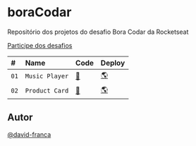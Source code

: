 # boraCodar

Repositório dos projetos do desafio Bora Codar da Rocketseat

[Participe dos desafios](https://boracodar.dev/)

| #    | Name           | Code                              | Deploy                                                                  |
| :--- | :------------- | :-------------------------------- | :---------------------------------------------------------------------- |
| `01` | `Music Player` | [🔗](/src/pages/challenges/1.tsx) | [🌎](https://bora-codar-mc31zj9us-david-franca.vercel.app/challenges/1) |
| `02` | `Product Card` | [🔗](/src/pages/challenges/2.tsx) | [🌎](https://bora-codar-mc31zj9us-david-franca.vercel.app/challenges/2) |

## Autor

[@david-franca](https://github.com/david-franca)

